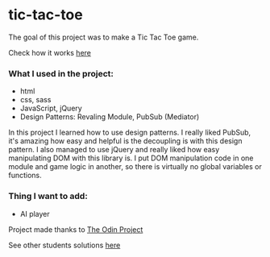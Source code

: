 # tic-tac-toe

The goal of this project was to make a Tic Tac Toe game.

Check how it works [here](https://kaliberpoziomka.github.io/tic-tac-toe/)

### What I used in the project:
- html
- css, sass
- JavaScript, jQuery
- Design Patterns: Revaling Module, PubSub (Mediator)

In this project I learned how to use design patterns. 
I really liked PubSub, it's amazing how easy and helpful is the decoupling is with this design pattern.
I also managed to use jQuery and really liked how easy manipulating DOM with this library is.
I put DOM manipulation code in one module and game logic in another, so there is virtually no global variables or functions.

### Thing I want to add:
- AI player

Project made thanks to [The Odin Project](https://www.theodinproject.com/home)

See other students solutions [here](https://www.theodinproject.com/lessons/tic-tac-toe-javascript)
